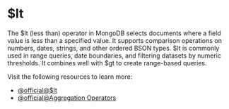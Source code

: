 # $lt

The $lt (less than) operator in MongoDB selects documents where a field value is less than a specified value. It supports comparison operations on numbers, dates, strings, and other ordered BSON types. $lt is commonly used in range queries, date boundaries, and filtering datasets by numeric thresholds. It combines well with $gt to create range-based queries.

Visit the following resources to learn more:

- [@official@\$lt](https://www.mongodb.com/docs/manual/reference/operator/aggregation/lt/)
- [@official@Aggregation Operators](https://www.mongodb.com/docs/manual/reference/operator/aggregation/)

